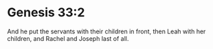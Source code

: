 # Genesis 33:2

And he put the servants with their children in front, then Leah with her children, and Rachel and Joseph last of all.
